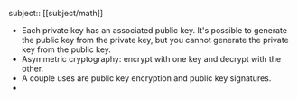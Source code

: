 subject:: [[subject/math]]

- Each private key has an associated public key. It's possible to generate the public key from the private key, but you cannot generate the private key from the public key.
- Asymmetric cryptography: encrypt with one key and decrypt with the other.
- A couple uses are public key encryption and public key signatures.
-